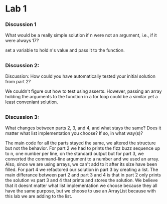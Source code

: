 # Lab 1



### Discussion 1

What would be a really simple solution if n were not an argument, i.e., if it were always 17?

set a variable to hold n's value and pass it to the function.


##

### Discussion 2:
Discussion: How could you have automatically tested your initial
solution from part 2?

We couldn't figure out how to test using asserts. However, passing an array holding the arguments
to the function in a for loop could be a similar yet a least conveniant solution.

##
### Discussion 3:
What changes between parts 2, 3, and 4, and what stays the same? Does it matter what list implementation you choose? If so, in what way(s)?

The main code for all the parts stayed the same, we altered the structure but not the behavior.
For part 2 we had to prints the fizz buzz sequence up to n, one number per line, on the standard output but for part 3, we converted the command-line argument to a number and we used an array.
Also, since we are using arrays, we can't add to it after its size have been filled.
For part 4 we refactored our solution in part 3 by creating a list. The main differance between part 2 and part 3 and 4 is that in part 2 only prints the solution vs part 3 and 4 that prints and stores the solution.
We believe that it doesnt matter what list implementation we choose because they all have the same purpose, but we choose to use an ArrayList because with this lab we are adding to the list.
